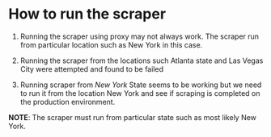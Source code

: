 # How to run the scraper
1. Running the scraper using proxy may not always work. The scraper run from particular location such as New York in this case. 

2. Running the scraper from the locations such Atlanta state and Las Vegas City were attempted and found to be failed

3. Running scraper from *New York* State seems to be working but we need to run it from the location New York and see if scraping is completed on the production environment. 

**NOTE**: The scraper must run from particular state such as most likely New York. 


